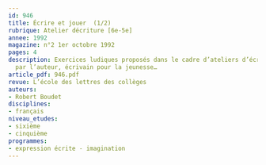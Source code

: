```yaml
---
id: 946
title: Écrire et jouer  (1/2)
rubrique: Atelier décriture [6e-5e]
annee: 1992
magazine: n°2 1er octobre 1992
pages: 4
description: Exercices ludiques proposés dans le cadre d’ateliers d’écriture animés
  par l’auteur, écrivain pour la jeunesse…
article_pdf: 946.pdf
revue: L’école des lettres des collèges
auteurs:
- Robert Boudet
disciplines:
- français
niveau_etudes:
- sixième
- cinquième
programmes:
- expression écrite - imagination
---
```

